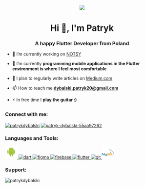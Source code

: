 
<div id="header" align="center">
  <img src="https://media.giphy.com/media/M9gbBd9nbDrOTu1Mqx/giphy.gif" width="120"/>
</div><h1 align="center">Hi 👋, I'm Patryk</h1>
<h3 align="center">A happy Flutter Developer from Poland</h3>

- 🔭 I’m currently working on [NOTSY](https://github.com/patrykdybalski/NOTSY)

- 🌱 I’m currently **programming mobile applications in the Flutter environment is where I feel most comfortable**

- 📝 I plan to regularly write articles on [Medium.com](Medium.com)

- 📫 How to reach me **dybalski.patryk20@gmail.com**

- ⚡ In free time I **play the guitar :)**

<h3 align="left">Connect with me:</h3>
<p align="left">
<a href="https://twitter.com/patrykdybalski" target="blank"><img align="center" src="https://raw.githubusercontent.com/rahuldkjain/github-profile-readme-generator/master/src/images/icons/Social/twitter.svg" alt="patrykdybalski" height="30" width="40" /></a>
<a href="https://linkedin.com/in/patryk-dybalski-55aa97262" target="blank"><img align="center" src="https://raw.githubusercontent.com/rahuldkjain/github-profile-readme-generator/master/src/images/icons/Social/linked-in-alt.svg" alt="patryk-dybalski-55aa97262" height="30" width="40" /></a>
</p>

<h3 align="left">Languages and Tools:</h3>
<p align="left"> <a href="https://developer.android.com" target="_blank" rel="noreferrer"> <img src="https://raw.githubusercontent.com/devicons/devicon/master/icons/android/android-original-wordmark.svg" alt="android" width="40" height="40"/> </a> <a href="https://dart.dev" target="_blank" rel="noreferrer"> <img src="https://www.vectorlogo.zone/logos/dartlang/dartlang-icon.svg" alt="dart" width="40" height="40"/> </a> <a href="https://www.figma.com/" target="_blank" rel="noreferrer"> <img src="https://www.vectorlogo.zone/logos/figma/figma-icon.svg" alt="figma" width="40" height="40"/> </a> <a href="https://firebase.google.com/" target="_blank" rel="noreferrer"> <img src="https://www.vectorlogo.zone/logos/firebase/firebase-icon.svg" alt="firebase" width="40" height="40"/> </a> <a href="https://flutter.dev" target="_blank" rel="noreferrer"> <img src="https://www.vectorlogo.zone/logos/flutterio/flutterio-icon.svg" alt="flutter" width="40" height="40"/> </a> <a href="https://git-scm.com/" target="_blank" rel="noreferrer"> <img src="https://www.vectorlogo.zone/logos/git-scm/git-scm-icon.svg" alt="git" width="40" height="40"/> </a> <a href="https://www.mysql.com/" target="_blank" rel="noreferrer"> <img src="https://raw.githubusercontent.com/devicons/devicon/master/icons/mysql/mysql-original-wordmark.svg" alt="mysql" width="40" height="40"/> </a> </p>

<h3 align="left">Support:</h3>
<p><a href="https://www.buymeacoffee.com/patrykdybalski"> <img align="left" src="https://cdn.buymeacoffee.com/buttons/v2/default-yellow.png" height="50" width="210" alt="patrykdybalski" /></a></p><br><br>
